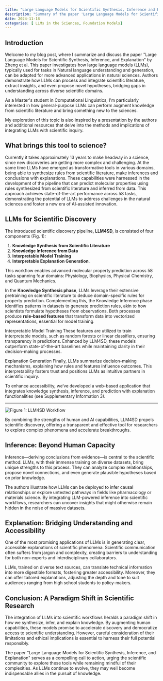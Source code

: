 ```yaml
---
title: "Large Language Models for Scientific Synthesis, Inference and Explanation"
description: "Summary of the paper 'Large Language Models for Scientific Synthesis, Inference and Explanation'"
date: 2024-11-18
categories: [ LLMs in the Sciences, Foundation Models]
---
```

## Introduction
Welcome to my blog post, where I summarize and discuss the paper "Large Language Models for Scientific Synthesis, Inference, and Explanation" by Zheng et al. This paper investigates how large language models (LLMs), typically used for tasks in Natural language understanding and generation, can be adapted for more advanced applications in natural sciences. Authors demonstrate how LLMs can process and integrate scientific literature, extract insights, and even propose novel hypotheses, bridging gaps in understanding across diverse scientific domains.

As a Master's student in Computational Linguistics, I'm particularly interested in how general-purpose LLMs can perform augment knowledge from scientific literature and bring something new to the sciences. 

My exploration of this topic is also inspired by a presentation by the authors and additional resources that delve into the methods and implications of integrating LLMs with scientific inquiry.

## What brings this tool to science?
Currently it takes approximately 13 years to make headway in a science, since new discoveries are getting more complex and challenging. At the same time LLMs have emerged as transformative tools in various domains, being able to synthesize rules from scientific literature, make inferences and conclusions with explanations. These capabilities were harnessed in the development of the pipeline that can predict molecular properties using rules synthesized from scientific literature and inferred from data. This approach achieves state-of-the-art performance across 58 tasks, demonstrating the potential of LLMs to address challenges in the natural sciences and foster a new era of AI-assisted innovation.

## LLMs for Scientific Discovery

The introduced scientific discovery pipeline, **LLM4SD**, is consisted of four components (Fig. 1): 
1. **Knowledge Synthesis from Scientific Literature**
2. **Knowledge Inference from Data**
3. **Interpretable Model Training**
4. **Interpretable Explanation Generation**.

This workflow enables advanced molecular property prediction across 58 tasks spanning four domains: Physiology, Biophysics, Physical Chemistry, and Quantum Mechanics.

In the **Knowledge Synthesis phase**, LLMs leverage their extensive pretraining on scientific literature to deduce domain-specific rules for property prediction. Complementing this, the Knowledge Inference phase identifies patterns in datasets to generate prediction rules, akin to how scientists formulate hypotheses from observations. Both processes produce **rule-based features** that transform data into vectorized representations, essential for model training.

Interpretable Model Training
These features are utilized to train interpretable models, such as random forests or linear classifiers, ensuring transparency in predictions. Enhanced by LLM4SD, these models outperform state-of-the-art baselines while maintaining clarity in their decision-making processes.

Explanation Generation
Finally, LLMs summarize decision-making mechanisms, explaining how rules and features influence outcomes. This interpretability fosters trust and positions LLMs as intuitive partners in scientific inquiry. 

To enhance accessibility, we’ve developed a web-based application that integrates knowledge synthesis, inference, and prediction with explanation functionalities (see Supplementary Information 3).

---

![Figure 1: LLM4SD Workflow](path_to_image.png)

By combining the strengths of human and AI capabilities, LLM4SD propels scientific discovery, offering a transparent and effective tool for researchers to explore complex phenomena and accelerate breakthroughs.


## Inference: Beyond Human Capacity
Inference—deriving conclusions from evidence—is central to the scientific method. LLMs, with their immense training on diverse datasets, bring unique strengths to this process. They can analyze complex relationships, propose novel connections, and even generate plausible hypotheses based on prior knowledge.

The authors illustrate how LLMs can be deployed to infer causal relationships or explore untested pathways in fields like pharmacology or materials science. By integrating LLM-powered inference into scientific workflows, researchers can uncover insights that might otherwise remain hidden in the noise of massive datasets.

## Explanation: Bridging Understanding and Accessibility
One of the most promising applications of LLMs is in generating clear, accessible explanations of scientific phenomena. Scientific communication often suffers from jargon and complexity, creating barriers to understanding for both non-experts and interdisciplinary collaborators.

LLMs, trained on diverse text sources, can translate technical information into more digestible formats, fostering greater accessibility. Moreover, they can offer tailored explanations, adjusting the depth and tone to suit audiences ranging from high school students to policy-makers.

## Conclusion: A Paradigm Shift in Scientific Research
The integration of LLMs into scientific workflows heralds a paradigm shift in how we synthesize, infer, and explain knowledge. By augmenting human capabilities, these models promise to accelerate discovery and democratize access to scientific understanding. However, careful consideration of their limitations and ethical implications is essential to harness their full potential responsibly.

The paper "Large Language Models for Scientific Synthesis, Inference, and Explanation" serves as a compelling call to action, urging the scientific community to explore these tools while remaining mindful of their complexities. As LLMs continue to evolve, they may well become indispensable allies in the pursuit of knowledge.

